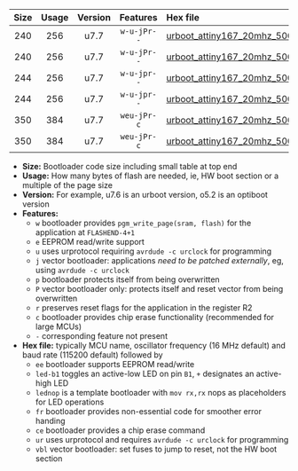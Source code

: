 |Size|Usage|Version|Features|Hex file|
|:-:|:-:|:-:|:-:|:--|
|240|256|u7.7|`w-u-jPr--`|[urboot_attiny167_20mhz_500000bps_led+b1_ur_vbl.hex](https://raw.githubusercontent.com/stefanrueger/urboot.hex/main/mcus/attiny167/fcpu_20mhz/500000_bps/urboot_attiny167_20mhz_500000bps_led+b1_ur_vbl.hex)|
|240|256|u7.7|`w-u-jPr--`|[urboot_attiny167_20mhz_500000bps_lednop_ur_vbl.hex](https://raw.githubusercontent.com/stefanrueger/urboot.hex/main/mcus/attiny167/fcpu_20mhz/500000_bps/urboot_attiny167_20mhz_500000bps_lednop_ur_vbl.hex)|
|244|256|u7.7|`w-u-jpr--`|[urboot_attiny167_20mhz_500000bps_led+b1_fr_ur_vbl.hex](https://raw.githubusercontent.com/stefanrueger/urboot.hex/main/mcus/attiny167/fcpu_20mhz/500000_bps/urboot_attiny167_20mhz_500000bps_led+b1_fr_ur_vbl.hex)|
|244|256|u7.7|`w-u-jpr--`|[urboot_attiny167_20mhz_500000bps_lednop_fr_ur_vbl.hex](https://raw.githubusercontent.com/stefanrueger/urboot.hex/main/mcus/attiny167/fcpu_20mhz/500000_bps/urboot_attiny167_20mhz_500000bps_lednop_fr_ur_vbl.hex)|
|350|384|u7.7|`weu-jPr-c`|[urboot_attiny167_20mhz_500000bps_ee_led+b1_fr_ce_ur_vbl.hex](https://raw.githubusercontent.com/stefanrueger/urboot.hex/main/mcus/attiny167/fcpu_20mhz/500000_bps/urboot_attiny167_20mhz_500000bps_ee_led+b1_fr_ce_ur_vbl.hex)|
|350|384|u7.7|`weu-jPr-c`|[urboot_attiny167_20mhz_500000bps_ee_lednop_fr_ce_ur_vbl.hex](https://raw.githubusercontent.com/stefanrueger/urboot.hex/main/mcus/attiny167/fcpu_20mhz/500000_bps/urboot_attiny167_20mhz_500000bps_ee_lednop_fr_ce_ur_vbl.hex)|

- **Size:** Bootloader code size including small table at top end
- **Usage:** How many bytes of flash are needed, ie, HW boot section or a multiple of the page size
- **Version:** For example, u7.6 is an urboot version, o5.2 is an optiboot version
- **Features:**
  + `w` bootloader provides `pgm_write_page(sram, flash)` for the application at `FLASHEND-4+1`
  + `e` EEPROM read/write support
  + `u` uses urprotocol requiring `avrdude -c urclock` for programming
  + `j` vector bootloader: applications *need to be patched externally*, eg, using `avrdude -c urclock`
  + `p` bootloader protects itself from being overwritten
  + `P` vector bootloader only: protects itself and reset vector from being overwritten
  + `r` preserves reset flags for the application in the register R2
  + `c` bootloader provides chip erase functionality (recommended for large MCUs)
  + `-` corresponding feature not present
- **Hex file:** typically MCU name, oscillator frequency (16 MHz default) and baud rate (115200 default) followed by
  + `ee` bootloader supports EEPROM read/write
  + `led-b1` toggles an active-low LED on pin `B1`, `+` designates an active-high LED
  + `lednop` is a template bootloader with `mov rx,rx` nops as placeholders for LED operations
  + `fr` bootloader provides non-essential code for smoother error handing
  + `ce` bootloader provides a chip erase command
  + `ur` uses urprotocol and requires `avrdude -c urclock` for programming
  + `vbl` vector bootloader: set fuses to jump to reset, not the HW boot section
